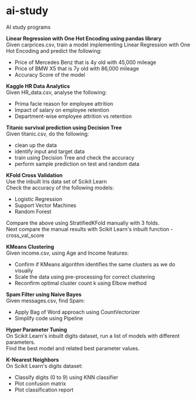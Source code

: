 # ai-study
AI study programs

**Linear Regression with One Hot Encoding using pandas library**\
Given carprices.csv, train a model implementing Linear Regression with One Hot Encoding and predict the following:
- Price of Mercedes Benz that is 4y old with 45,000 mileage
- Price of BMW X5 that is 7y old with 86,000 mileage
- Accuracy Score of the model

**Kaggle HR Data Analytics**\
Given HR_data.csv, analyse the following:
- Prima facie reason for employee attrition
- Impact of salary on employee retention
- Department-wise employee attrition vs retention

**Titanic survival prediction using Decision Tree**\
Given titanic.csv, do the following:
- clean up the data
- identify input and target data
- train using Decision Tree and check the accuracy
- perform sample prediction on test and random data

**KFold Cross Validation**\
Use the inbuilt Iris data set of Scikit Learn\
Check the accuracy of the following models:
- Logistic Regression
- Support Vector Machines
- Random Forest

Compare the above using StratifiedKFold manually with 3 folds.\
Next compare the manual results with Scikit Learn's inbuilt function - cross_val_score

**KMeans Clustering**\
Given income.csv, using Age and Income features:
- Confirm if KMeans algorithm identifies the same clusters as we do visually
- Scale the data using pre-processing for correct clustering
- Reconfirm optimal cluster count k using Elbow method

**Spam Filter using Naive Bayes**\
Given messages.csv, find Spam:
 - Apply Bag of Word approach using CountVectorizer
 - Simplify code using Pipeline

**Hyper Parameter Tuning**\
On Scikit Learn's inbuilt digits dataset, run a list of models with different parameters.\
Find the best model and related best parameter values.

**K-Nearest Neighbors**\
On Scikit Learn's digits dataset:
- Classify digits (0 to 9) using KNN classifier
- Plot confusion matrix
- Plot classification report
